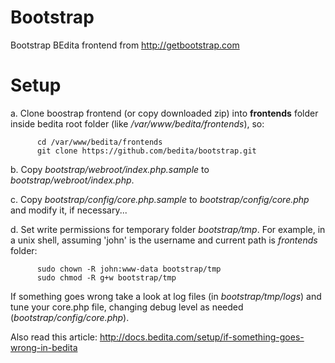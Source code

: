 Bootstrap
===========

Bootstrap BEdita frontend from http://getbootstrap.com

Setup
=====

a. Clone boostrap frontend (or copy downloaded zip) into __frontends__ folder inside bedita root folder (like */var/www/bedita/frontends*), so:

```
      cd /var/www/bedita/frontends
      git clone https://github.com/bedita/bootstrap.git
```

b. Copy *bootstrap/webroot/index.php.sample* to *bootstrap/webroot/index.php*.


c. Copy *bootstrap/config/core.php.sample* to *bootstrap/config/core.php* and modify it, if necessary...


d. Set write permissions for temporary folder *bootstrap/tmp*.
    For example, in a unix shell, assuming 'john' is the username and current path is *frontends* folder:

```
      sudo chown -R john:www-data bootstrap/tmp
      sudo chmod -R g+w bootstrap/tmp
```

If something goes wrong take a look at log files (in *bootstrap/tmp/logs*) and tune your core.php file, changing debug level as needed (*bootstrap/config/core.php*).

Also read this article: http://docs.bedita.com/setup/if-something-goes-wrong-in-bedita
